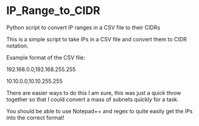 # IP_Range_to_CIDR
Python script to convert IP ranges in a CSV file to their CIDRs

This is a simple script to take IPs in a CSV file and convert them to CIDR notation.

Example format of the CSV file:

192.168.0.0,192.168.255.255

10.10.0.0,10.10.255.255

There are easier ways to do this I am sure, this was just a quick throw together so that I could convert a mass of subnets quickly for a task.

You should be able to use Notepad++ and regex to quite easily get the IPs into the correct format!

